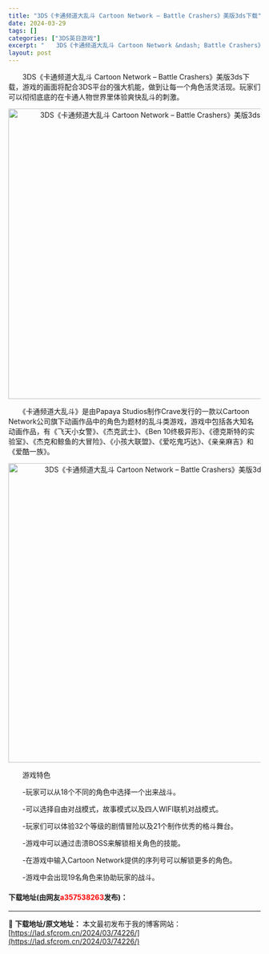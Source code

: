 ```yaml
---
title: "3DS《卡通频道大乱斗 Cartoon Network – Battle Crashers》美版3ds下载"
date: 2024-03-29
tags: []
categories: ["3DS英日游戏"]
excerpt: "　　3DS《卡通频道大乱斗 Cartoon Network &ndash; Battle Crashers》美版3ds下载，游戏的画面将配合3DS平台的强大机能，做到让每一个角色活灵活现。玩家们可以彻彻底底的在卡通人物世界里体验爽快乱斗的刺激。 　　《卡通频道大乱斗》是由Papaya Studios&hellip;"
layout: post
---
```


 <p>　　3DS《卡通频道大乱斗 Cartoon Network &ndash; Battle Crashers》美版3ds下载，游戏的画面将配合3DS平台的强大机能，做到让每一个角色活灵活现。玩家们可以彻彻底底的在卡通人物世界里体验爽快乱斗的刺激。</p> <p align="center"><img align="" border="0" src="https://lad.sfcrom.cn/wp-content/uploads/2024/03/20240329_66063109dc451.png" width="579" alt="3DS《卡通频道大乱斗 Cartoon Network – Battle Crashers》美版3ds下载" /></p> <p>　　《卡通频道大乱斗》是由Papaya Studios制作Crave发行的一款以Cartoon Network公司旗下动画作品中的角色为题材的乱斗类游戏，游戏中包括各大知名动画作品，有《飞天小女警》、《杰克武士》、《Ben 10终极异形》、《德克斯特的实验室》、《杰克和鲸鱼的大冒险》、《小孩大联盟》、《爱吃鬼巧达》、《亲亲麻吉》和《爱酷一族》。</p> <p align="center"><img align="" border="0" src="https://lad.sfcrom.cn/wp-content/uploads/2024/03/20240329_6606310ade164.png" width="597" alt="3DS《卡通频道大乱斗 Cartoon Network – Battle Crashers》美版3ds下载" /></p> <p>　　游戏特色</p> <p>　　-玩家可以从18个不同的角色中选择一个出来战斗。</p> <p>　　-可以选择自由对战模式，故事模式以及四人WIFI联机对战模式。</p> <p>　　-玩家们可以体验32个等级的剧情冒险以及21个制作优秀的格斗舞台。</p> <p>　　-游戏中可以通过击溃BOSS来解锁相关角色的技能。</p> <p>　　-在游戏中输入Cartoon Network提供的序列号可以解锁更多的角色。</p> <p>　　-游戏中会出现19名角色来协助玩家的战斗。</p> <p><h4>下载地址(由网友<font color="red">a357538263</font>发布)：</h4></p> 

---
📖 **下载地址/原文地址：** 本文最初发布于我的博客网站：[https://lad.sfcrom.cn/2024/03/74226/](https://lad.sfcrom.cn/2024/03/74226/)
